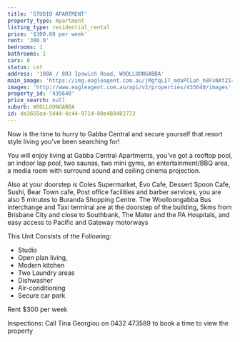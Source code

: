 ```yaml
---
title: 'STUDIO APARTMENT'
property_type: Apartment
listing_type: residential_rental
price: '$300.00 per week'
rent: '300.0'
bedrooms: 1
bathrooms: 1
cars: 0
status: Let
address: '108A / 803 Ipswich Road, WOOLLOONGABBA'
main_image: 'https://img.eagleagent.com.au/jMgfqL17_mdaPCLah_h8FxNAt2I=/1280x854/smart/https://s3-us-west-2.amazonaws.com/eagleagent-orig/images/6826336/416537469-image-M.jpg'
images: 'http://www.eagleagent.com.au/api/v2/properties/435640/images'
property_id: '435640'
price_search: null
suburb: WOOLLOONGABBA
id: da3655aa-5d44-4c44-9714-80e488402773
---
```

Now is the time to hurry to Gabba Central and secure yourself that resort style living you’ve been searching for!

You will enjoy living at Gabba Central Apartments, you've got a rooftop pool, an indoor lap pool, two saunas, two mini gyms, an entertainment/BBQ area, a media room with surround sound and ceiling cinema projection.

Also at your doorstep is Coles Supermarket, Evo Cafe, Dessert Spoon Cafe, Sushi, Bear Town cafe, Post office facilities and barber services, you are also 5 minutes to Buranda Shopping Centre. The Woolloongabba Bus interchange and Taxi terminal are at the doorstep of the building, 5kms from Brisbane City and close to Southbank, The Mater and the PA Hospitals, and easy access to Pacific and Gateway motorways

This Unit Consists of the Following:
- Studio
- Open plan living,
- Modern kitchen
- Two Laundry areas
- Dishwasher
- Air-conditioning
- Secure car park

Rent $300 per week

Inspections: Call Tina Georgiou on 0432 473589 to book a time to view the property